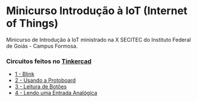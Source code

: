# Minicurso Introdução à IoT (Internet of Things)
Minicurso de Introdução à IoT ministrado na X SECITEC do Instituto Federal de Goiás - Campus Formosa.

### Circuitos feitos no [Tinkercad](https://www.tinkercad.com/)

* [1 - Blink](https://www.tinkercad.com/things/4vLQapk7cEP)
* [2 - Usando a Protoboard](https://www.tinkercad.com/things/22ggfUiXZwj)
* [3 - Leitura de Botões](https://www.tinkercad.com/things/ikFrs3xoQV7)
* [4 - Lendo uma Entrada Analógica](https://www.tinkercad.com/things/2uD3eHN4D3G)
